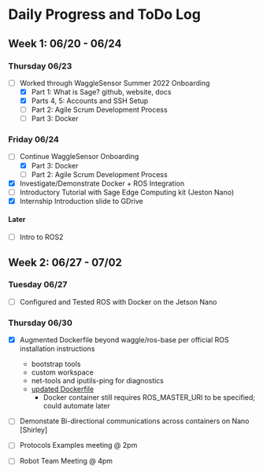 # Daily Progress and ToDo Log

## Week 1: 06/20 - 06/24

### Thursday 06/23

- [ ] Worked through WaggleSensor Summer 2022 Onboarding
    - [x] Part 1: What is Sage? github, website, docs
    - [x] Parts 4, 5: Accounts and SSH Setup
    - [ ] Part 2: Agile Scrum Development Process
    - [ ] Part 3: Docker

### Friday 06/24

- [ ] Continue WaggleSensor Onboarding
    - [x] Part 3: Docker
    - [ ] Part 2: Agile Scrum Development Process
- [x] Investigate/Demonstrate Docker + ROS Integration
- [ ] Introductory Tutorial with Sage Edge Computing kit (Jeston Nano)
- [x] Internship Introduction slide to GDrive

#### Later

 - [ ] Intro to ROS2

## Week 2: 06/27 - 07/02

### Tuesday 06/27

 - [ ] Configured and Tested ROS with Docker on the Jetson Nano

### Thursday 06/30
 - [X] Augmented Dockerfile beyond waggle/ros-base per official ROS installation instructions
   - bootstrap tools
   - custom workspace
   - net-tools and iputils-ping for diagnostics
   - [updated Dockerfile](../Docker/Dockerfile)
     - Docker container still requires ROS_MASTER_URI to be specified; could automate later

 - [ ] Demonstate Bi-directional communications across containers on Nano [Shirley]
 - [ ] Protocols Examples meeting @ 2pm
 - [ ] Robot Team Meeting @ 4pm
